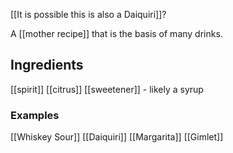 [[It is possible this is also a Daiquiri]]?

A [[mother recipe]] that is the basis of many drinks.

## Ingredients
[[spirit]]
[[citrus]]
[[sweetener]] - likely a syrup

### Examples
[[Whiskey Sour]]
[[Daiquiri]]
[[Margarita]]
[[Gimlet]]